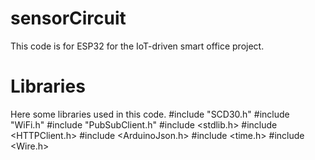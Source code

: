 # sensorCircuit
This code is for ESP32 for the IoT-driven smart office project.
# Libraries
Here some libraries used in this code.
#include "SCD30.h"
#include "WiFi.h"
#include "PubSubClient.h"
#include <stdlib.h>
#include <HTTPClient.h>
#include <ArduinoJson.h>
#include <time.h>
#include <Wire.h>

